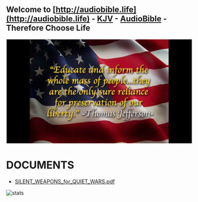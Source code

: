 ## Welcome to [http://audiobible.life](http://audiobible.life) - [KJV](https://github.com/AudioBible/KJV) - [AudioBible](https://github.com/AudioBible/AudioBible) - Therefore Choose Life

[![thomas-jefferson-educate-and-inform-the-masses-quote](images/thomas-jefferson-educate-and-inform-the-masses-quote.png)](https://www.youtube.com/watch?v=72Lrz0khXP0)

DOCUMENTS
=========

- [SILENT_WEAPONS_for_QUIET_WARS.pdf](documents/SILENT_WEAPONS_for_QUIET_WARS.pdf)

![stats](https://c.statcounter.com/11394986/0/c48e2cab/0/)
